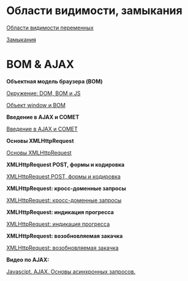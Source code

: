 # Области видимости, замыкания

[Области видимости переменных](https://loftblog.ru/material/osnovy-javascript-13-oblast-vidimosti-peremennyx-scope/)

[Замыкания](https://loftblog.ru/material/osnovy-javascript-14-zamykanie-closure/)


# BOM & AJAX

**Объектная модель браузера (BOM)**

[Окружение: DOM, BOM и JS](https://learn.javascript.ru/browser-environment)

[Объект window и BOM](https://loftblog.ru/material/osnovy-javascript-15-obekt-window-i-bom-obektnaya-model-brauzera/)

**Введение в AJAX и COMET**

[Введение в AJAX и COMET](https://learn.javascript.ru/ajax-intro)

**Основы XMLHttpRequest**

[Основы XMLHttpRequest](https://learn.javascript.ru/ajax-xmlhttprequest)

**XMLHttpRequest POST, формы и кодировка**

[XMLHttpRequest POST, формы и кодировка](https://learn.javascript.ru/xhr-forms)

**XMLHttpRequest: кросс-доменные запросы**

[XMLHttpRequest: кросс-доменные запросы](https://learn.javascript.ru/xhr-crossdomain)

**XMLHttpRequest: индикация прогресса**

[XMLHttpRequest: индикация прогресса](https://learn.javascript.ru/xhr-onprogress)

**XMLHttpRequest: возобновляемая закачка**

[XMLHttpRequest: возобновляемая закачка](https://learn.javascript.ru/xhr-resume)

**Видео по AJAX:**

[Javascipt. AJAX. Основы асинхронных запросов.](https://www.youtube.com/watch?v=x2DTiziYq7g&t=3994s)
